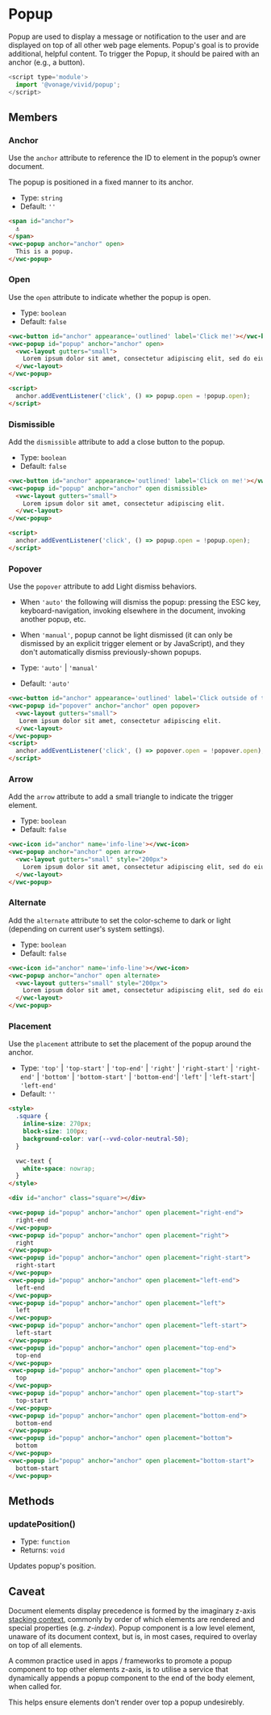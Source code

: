 # Popup

Popup are used to display a message or notification to the user and are displayed on top of all other web page elements.
Popup's goal is to provide additional, helpful content. To trigger the Popup, it should be paired with an anchor (e.g., a button).

```js
<script type='module'>
  import '@vonage/vivid/popup';
</script>
```

## Members

### Anchor

Use the `anchor` attribute to reference the ID to element in the popup’s owner document.

The popup is positioned in a fixed manner to its anchor.

- Type: `string`
- Default: `''`

```html preview center
<span id="anchor">
  ⚓️
</span>
<vwc-popup anchor="anchor" open>
  This is a popup.
</vwc-popup>
```

### Open

Use the `open` attribute to indicate whether the popup is open.

- Type: `boolean`
- Default: `false`

```html preview center
<vwc-button id="anchor" appearance='outlined' label='Click me!'></vwc-button>
<vwc-popup id="popup" anchor="anchor" open>
  <vwc-layout gutters="small">
    Lorem ipsum dolor sit amet, consectetur adipiscing elit, sed do eiusmod tempor incididunt ut labore et dolore magna aliqua.
  </vwc-layout>
</vwc-popup>

<script>
  anchor.addEventListener('click', () => popup.open = !popup.open);
</script>
```

### Dismissible

Add the `dismissible` attribute to add a close button to the popup.

- Type: `boolean`
- Default: `false`

```html preview center
<vwc-button id="anchor" appearance='outlined' label='Click on me!'></vwc-button>
<vwc-popup id="popup" anchor="anchor" open dismissible>
  <vwc-layout gutters="small">
    Lorem ipsum dolor sit amet, consectetur adipiscing elit.
  </vwc-layout>
</vwc-popup>

<script>
  anchor.addEventListener('click', () => popup.open = !popup.open);
</script>
```

### Popover

Use the `popover` attribute to add Light dismiss behaviors. 
- When `'auto'` the following will dismiss the popup: pressing the ESC key, keyboard-navigation, invoking elsewhere in the document, invoking another popup, etc.
- When `'manual'`, popup cannot be light dismissed (it can only be dismissed by an explicit trigger element or by JavaScript), and they don't automatically dismiss previously-shown popups.

- Type: `'auto'` | `'manual'`
- Default: `'auto'`

```html preview center
<vwc-button id="anchor" appearance='outlined' label='Click outside of the popup!' ></vwc-button>
<vwc-popup id="popover" anchor="anchor" open popover>
  <vwc-layout gutters="small">
   Lorem ipsum dolor sit amet, consectetur adipiscing elit.
  </vwc-layout>
</vwc-popup>
<script>
  anchor.addEventListener('click', () => popover.open = !popover.open);
</script>
```
 ### Arrow

Add the `arrow` attribute to add a small triangle to indicate the trigger element.

- Type: `boolean`
- Default: `false`

```html preview center
<vwc-icon id="anchor" name='info-line'></vwc-icon>
<vwc-popup anchor="anchor" open arrow>
  <vwc-layout gutters="small" style="200px">
    Lorem ipsum dolor sit amet, consectetur adipiscing elit, sed do eiusmod tempor incididunt ut labore et dolore magna aliqua.
  </vwc-layout>
</vwc-popup>
```

### Alternate

Add the `alternate` attribute to set the color-scheme to dark or light (depending on current user's system settings).

- Type: `boolean`
- Default: `false`

```html preview center
<vwc-icon id="anchor" name='info-line'></vwc-icon>
<vwc-popup anchor="anchor" open alternate>
  <vwc-layout gutters="small" style="200px">
    Lorem ipsum dolor sit amet, consectetur adipiscing elit, sed do eiusmod tempor incididunt ut labore et dolore magna aliqua.
  </vwc-layout>
</vwc-popup>
```

### Placement

Use the `placement` attribute to set the placement of the popup around the anchor.

- Type: `'top'` | `'top-start'` | `'top-end'` | `'right'` | `'right-start'` | `'right-end'` | `'bottom'` | `'bottom-start'` | `'bottom-end'`| `'left'` | `'left-start'`| `'left-end'`
- Default: `''`

```html preview center
<style>
  .square {
    inline-size: 270px;
    block-size: 100px;
    background-color: var(--vvd-color-neutral-50);
  }

  vwc-text {
    white-space: nowrap;
  }
</style>

<div id="anchor" class="square"></div>

<vwc-popup id="popup" anchor="anchor" open placement="right-end">
  right-end
</vwc-popup>
<vwc-popup id="popup" anchor="anchor" open placement="right">
  right
</vwc-popup>
<vwc-popup id="popup" anchor="anchor" open placement="right-start">
  right-start
</vwc-popup>
<vwc-popup id="popup" anchor="anchor" open placement="left-end">
  left-end
</vwc-popup>
<vwc-popup id="popup" anchor="anchor" open placement="left">
  left
</vwc-popup>
<vwc-popup id="popup" anchor="anchor" open placement="left-start">
  left-start
</vwc-popup>
<vwc-popup id="popup" anchor="anchor" open placement="top-end">
  top-end
</vwc-popup>
<vwc-popup id="popup" anchor="anchor" open placement="top">
  top
</vwc-popup>
<vwc-popup id="popup" anchor="anchor" open placement="top-start">
  top-start
</vwc-popup>
<vwc-popup id="popup" anchor="anchor" open placement="bottom-end">
  bottom-end
</vwc-popup>
<vwc-popup id="popup" anchor="anchor" open placement="bottom">
  bottom
</vwc-popup>
<vwc-popup id="popup" anchor="anchor" open placement="bottom-start">
  bottom-start
</vwc-popup>
```

## Methods

### updatePosition()

- Type: `function`
- Returns: `void`

Updates popup's position.

## Caveat

Document elements display precedence is formed by the imaginary z-axis [stacking context](https://developer.mozilla.org/en-US/docs/Web/CSS/CSS_Positioning/Understanding_z_index/The_stacking_context), commonly by order of which elements are rendered and special properties (e.g. _z-index_).
Popup component is a low level element, unaware of its document context, but is, in most cases, required to overlay on top of all elements.

A common practice used in apps / frameworks to promote a popup component to top other elements z-axis, is to utilise a service that dynamically appends a popup component to the end of the body element, when called for.

This helps ensure elements don't render over top a popup undesirebly. 
